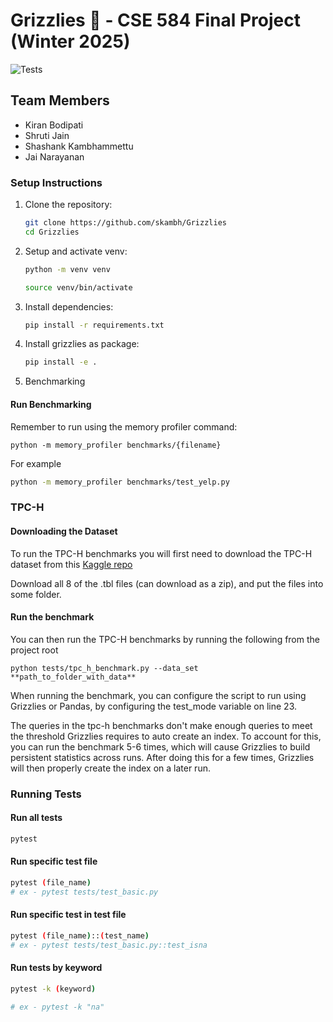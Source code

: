 # Grizzlies 🐻 - CSE 584 Final Project (Winter 2025)

![Tests](https://github.com/skambh/Grizzlies/actions/workflows/run_tests.yml/badge.svg)

## Team Members

- Kiran Bodipati
- Shruti Jain
- Shashank Kambhammettu
- Jai Narayanan

### Setup Instructions

1. Clone the repository:

   ```bash
   git clone https://github.com/skambh/Grizzlies
   cd Grizzlies
   ```

2. Setup and activate venv:

   ```bash
   python -m venv venv

   source venv/bin/activate
   ```

3. Install dependencies:

   ```bash
   pip install -r requirements.txt
   ```

4. Install grizzlies as package:

   ```bash
   pip install -e .
   ```

5. Benchmarking

#### Run Benchmarking

Remember to run using the memory profiler command:

```
python -m memory_profiler benchmarks/{filename}
```

For example

```bash
python -m memory_profiler benchmarks/test_yelp.py

```

### TPC-H

#### Downloading the Dataset

To run the TPC-H benchmarks you will first need to download the TPC-H dataset from this [Kaggle repo](https://www.kaggle.com/datasets/davidalexander01/tpc-h-dataset/data)

Download all 8 of the .tbl files (can download as a zip), and put the files into some folder.

#### Run the benchmark

You can then run the TPC-H benchmarks by running the following from the project root

```
python tests/tpc_h_benchmark.py --data_set **path_to_folder_with_data**
```

When running the benchmark, you can configure the script to run using Grizzlies or Pandas, by configuring the test_mode variable on line 23.

The queries in the tpc-h benchmarks don't make enough queries to meet the threshold Grizzlies requires to auto create an index. To account for this, you can run the benchmark 5-6 times, which will cause Grizzlies to build persistent statistics across runs. After doing this for a few times, Grizzlies will then properly create the index on a later run.

### Running Tests

#### Run all tests

```bash
pytest
```

#### Run specific test file

```bash
pytest (file_name)
# ex - pytest tests/test_basic.py
```

#### Run specific test in test file

```bash
pytest (file_name)::(test_name)
# ex - pytest tests/test_basic.py::test_isna
```

#### Run tests by keyword

```bash
pytest -k (keyword)

# ex - pytest -k "na"
```
